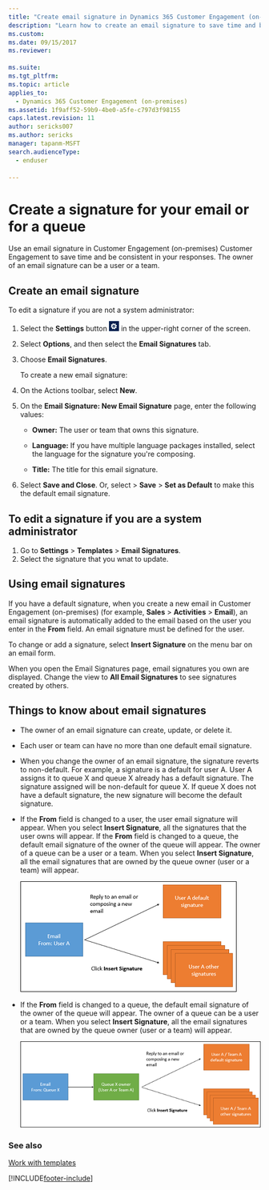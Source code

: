 ```yaml
---
title: "Create email signature in Dynamics 365 Customer Engagement (on-premises)"
description: "Learn how to create an email signature to save time and be consistent in your responses. The owner of a signature can be a user or a team."
ms.custom: 
ms.date: 09/15/2017
ms.reviewer: 

ms.suite: 
ms.tgt_pltfrm: 
ms.topic: article
applies_to: 
  - Dynamics 365 Customer Engagement (on-premises)
ms.assetid: 1f9aff52-59b9-4be0-a5fe-c797d3f98155
caps.latest.revision: 11
author: sericks007
ms.author: sericks
manager: tapanm-MSFT
search.audienceType: 
  - enduser

---
```

# Create a signature for your email or for a queue

Use an email signature in Customer Engagement (on-premises) Customer Engagement to save time and be consistent in your responses. The owner of an email signature can be a user or a team.  
  
## Create an email signature  
 To edit a signature if you are not a system administrator:  
  
1. Select the **Settings** button ![Options button for Dynamics 365 Customer Engagement (on-premises).](../basics/media/optionsbutton.png "Options button for Dynamics 365 Customer Engagement (on-premises)") in the upper-right corner of the screen.  
  
2. Select **Options**, and then select the **Email Signatures** tab.  
  
3. Choose **Email Signatures**.  
  
   To create a new email signature:  
  
4. On the Actions toolbar, select **New**.  
  
5. On the **Email Signature: New Email Signature** page, enter the following values:  
  
   - **Owner:** The user or team that owns this signature.  
  
   - **Language:** If you have multiple language packages installed, select the language for the signature you're composing.  
  
   - **Title:** The title for this email signature.  
   
6. Select **Save and Close**. Or, select > **Save** > **Set as Default** to make this the default email signature. 

## To edit a signature if you are a system administrator
  
1. Go to **Settings** > **Templates** > **Email Signatures**.
2. Select the signature that you wnat to update.
  
## Using email signatures  
 If you have a default signature, when you create a new email in Customer Engagement (on-premises) (for example, **Sales** > **Activities** > **Email**), an email signature is automatically added to the email based on the user you enter in the **From** field. An email signature must be defined for the user.  
  
 To change or add a signature, select **Insert Signature** on the menu bar on an email form.  
  
 When you open the Email Signatures page, email signatures you own are displayed. Change the view to **All Email Signatures** to see signatures created by others.  
  
## Things to know about email signatures  
  
- The owner of an email signature can create, update, or delete it.  
  
- Each user or team can have no more than one default email signature.  
  
- When you change the owner of an email signature, the signature reverts to non-default. For example, a signature is a default for user A. User A assigns it to queue X and queue X already has a default signature. The signature  assigned will be non-default for queue X. If queue X does not have a default signature, the new signature will become the default signature.  
  
- If the **From** field is changed to a user, the user email signature will appear. When you select **Insert Signature**, all the signatures that the user owns will appear. If the **From** field is changed to a queue,  the default email signature of the owner of the queue will appear. The owner of a queue can be a user or a team. When you select **Insert Signature**, all the email signatures that are owned by the queue owner (user or a team) will appear.  
  
  ![Email signature for user responding to an email.](../basics/media/email-signature-user-responding-an-email.png "Email signature for user responding to an email")  
  
- If the **From** field is changed to a queue,  the default email signature of the owner of the queue will appear. The owner of a queue can be a user or a team. When you select **Insert Signature**, all the email signatures that are owned by the queue owner (user or a team) will appear.  
  
  ![Email signature for a queue responding to email.](../basics/media/email-signature-queue-responding-email.png "Email signature for a queue responding to email")  
  
### See also  
 [Work with templates](../admin/work-with-templates.md)


[!INCLUDE[footer-include](../../../includes/footer-banner.md)]
